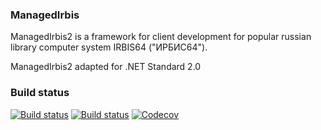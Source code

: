 ### ManagedIrbis
ManagedIrbis2 is a framework for client development for
popular russian library computer system IRBIS64 ("ИРБИС64").

ManagedIrbis2 adapted for .NET Standard 2.0

### Build status

[![Build status](https://img.shields.io/appveyor/ci/AlexeyMironov/managedirbis2.svg)](https://ci.appveyor.com/project/AlexeyMironov/managedirbis2/)
[![Build status](https://api.travis-ci.org/amironov73/ManagedIrbis2.svg)](https://travis-ci.org/amironov73/ManagedIrbis2/)
[![Codecov](https://img.shields.io/codecov/c/github/amironov73/ManagedIrbis2.svg)](https://codecov.io/gh/amironov73/ManagedIrbis2)